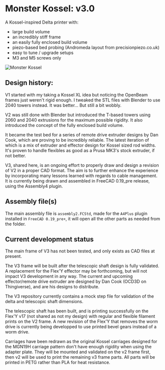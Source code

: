 # Monster Kossel: v3.0

A Kossel-inspired Delta printer with:
* large build volume
* an incredibly stiff frame
* an easily fully enclosed build volume
* piezo-based bed probing (Andromeda layout from precisionpiezo.co.uk)
* easy to tune / upgrade setups
* M3 and M5 screws only

![Monster Kossel](preview.png)

## Design history:

V1 started with my taking a Kossel XL idea but noticing the OpenBeam frames just weren't rigid enough. 
I tweaked the STL files with Blender to use 2040 towers instead. It was better... But still a bit wobbly.

V2 was still done with Blender but introduced the T-based towers using 2060 and 2040 extrusions for the maximum possible rigidity.
It also introduced the concept of the fully enclosed build volume. 

It became the test bed for a series of remote drive extruder designs by Dan Cook, which are proving to be incredibly reliable.
The latest iteration of which is a mix of extruder and effector design for Kossel sized rod widths. 
It's proven to handle flexibles as good as a Prusa MK3's stock extruder, if not better.

V3, shared here, is an ongoing effort to properly draw and design a revision of V2 in a proper CAD format.
The aim is to further enhance the experience by incorporating many lessons learned with regards to cable management.
It is currently being drawn and assembled in FreeCAD 0.19_pre release, using the Assembly4 plugin.

## Assembly file(s)

The main assembly file is `assembly2.FCStd`, made for the `A4Plus` plugin installed in `FreeCAD 0.19_pre+`, it will open all the other parts as needed from the folder.

## Current development status

The main frame of V3 has not been tested, and only exists as CAD files at present.

The V3 frame will be built after the telescopic shaft design is fully validated. 
A replacement for the Flex'Y effector may be forthcoming, but will not impact V3 development in any way.
The current and upcoming effector/remote drive extruder are designed by Dan Cook (OCD3D on Thingiverse), and are his designs to distribute.

The V3 repository currently contains a mock step file for validation of the delta and telescopic shaft dimensions.

The telescopic shaft has been built, and is printing successfully on the Flex'Y v17 (not shared as not my design) with regular and flexible filament prints on the V2 frame.
A new revision of the Flex'Y that removes the worm drive is currently being developped to use printed bevel gears instead of a worm drive.

Carriages have been redrawn as the original Kossel carriages designed for the MGN19H carriage pattern don't have enough rigidity when using the adapter plate. They will be mounted and validated on the v2 frame first, then v2 will be used to print the remaining v3 frame parts. All parts will be printed in PETG rather than PLA for heat resistance.

